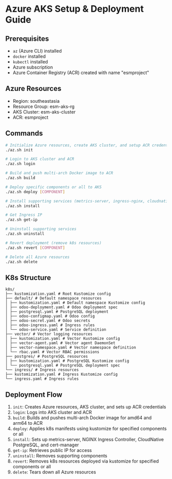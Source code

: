 # Azure AKS Setup & Deployment Guide

## Prerequisites

- `az` (Azure CLI) installed
- `docker` installed
- `kubectl` installed
- Azure subscription
- Azure Container Registry (ACR) created with name "esmproject"

## Azure Resources

- Region: southeastasia
- Resource Group: esm-aks-rg
- AKS Cluster: esm-aks-cluster
- ACR: esmproject

## Commands

```bash
# Initialize Azure resources, create AKS cluster, and setup ACR credentials
./az.sh init

# Login to AKS cluster and ACR
./az.sh login

# Build and push multi-arch Docker image to ACR
./az.sh build

# Deploy specific components or all to AKS
./az.sh deploy [COMPONENT]

# Install supporting services (metrics-server, ingress-nginx, cloudnative-pg, cert-manager)
./az.sh install

# Get Ingress IP
./az.sh get-ip

# Uninstall supporting services
./az.sh uninstall

# Revert deployment (remove k8s resources)
./az.sh revert [COMPONENT]

# Delete all Azure resources
./az.sh delete
```

## K8s Structure

```
k8s/
├── kustomization.yaml # Root Kustomize config
├── default/ # Default namespace resources
│ ├── kustomization.yaml # Default namespace Kustomize config
│ ├── odoo-deployment.yaml # Odoo deployment spec
│ ├── postgresql.yaml # PostgreSQL deployment
│ ├── odoo-configmap.yaml # Odoo config
│ ├── odoo-secret.yaml # Odoo secrets
│ ├── odoo-ingress.yaml # Ingress rules
│ └── odoo-service.yaml # Service definition
├── vector/ # Vector logging resources
│ ├── kustomization.yaml # Vector Kustomize config
│ ├── vector-agent.yaml # Vector agent DaemonSet
│ ├── vector-namespace.yaml # Vector namespace definition
│ └── rbac.yaml # Vector RBAC permissions
├── postgres/ # PostgreSQL resources
│ ├── kustomization.yaml # PostgreSQL Kustomize config
│ └── postgresql.yaml # PostgreSQL deployment spec
└── ingress/ # Ingress resources
├── kustomization.yaml # Ingress Kustomize config
└── ingress.yaml # Ingress rules
```

## Deployment Flow

1. `init`: Creates Azure resources, AKS cluster, and sets up ACR credentials
2. `login`: Logs into AKS cluster and ACR
3. `build`: Builds and pushes multi-arch Docker image for amd64 and arm64 to ACR
4. `deploy`: Applies k8s manifests using kustomize for specified components or all
5. `install`: Sets up metrics-server, NGINX Ingress Controller, CloudNative PostgreSQL, and cert-manager
6. `get-ip`: Retrieves public IP for access
7. `uninstall`: Removes supporting components
8. `revert`: Removes k8s resources deployed via kustomize for specified components or all
9. `delete`: Tears down all Azure resources
